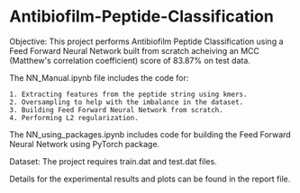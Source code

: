 # Antibiofilm-Peptide-Classification
Objective: This project performs Antibiofilm Peptide Classification using a Feed Forward Neural Network built from scratch acheiving an MCC (Matthew's correlation coefficient) score of 83.87% on test data.

The NN_Manual.ipynb file includes the code for:

    1. Extracting features from the peptide string using kmers.
    2. Oversampling to help with the imbalance in the dataset.
    3. Building Feed Forward Neural Network from scratch.
    4. Performing L2 regularization.

The NN_using_packages.ipynb includes code for building the Feed Forward Neural Network using PyTorch package.

Dataset: The project requires train.dat and test.dat files.

Details for the experimental results and plots can be found in the report file.


